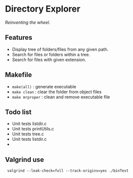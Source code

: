 # Directory Explorer

_Reinventing the wheel._

## Features

- Display tree of folders/files from any given path.
- Search for files or folders within a tree.
- Search for files with given extension.

## Makefile

- `make(all)` : generate executable
- `make clean` : clear the folder from object files
- `make mrproper` : clean and remove executable file

## Todo list

- Unit tests listdir.c
- Unit tests printUtils.c
- Unit tests tree.c
- Unit tests listdir.c
- 
 
## Valgrind use

` valgrind --leak-check=full --track-origins=yes ./binTest`